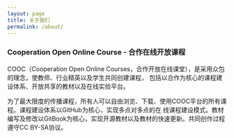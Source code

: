 ```yaml
---
layout: page
title: 关于我们
permalink: /about/
---
```


### Cooperation Open Online Course - 合作在线开放课程

COOC（Cooperation Open Online Courses，合作开放在线课堂），是采用众包的理念，使教师、行业精英以及学生共同创建课程，
包括以合作为核心的课程建设体系、开放共享的教材以及在线实验平台。

为了最大限度的传播课程，所有人可以自由浏览、下载、使用COOC平台的所有课程。课程建设体系以GitHub为核心，实现多点对多点的在
线课程建设模式。教材编写及修改以GitBook为核心，实现开源教材以及教材的快速更新。共同创作过程遵守CC BY-SA协议。
